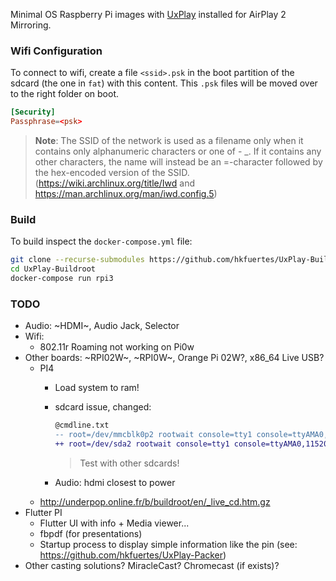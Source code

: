 Minimal OS Raspberry Pi images with [UxPlay](https://github.com/FDH2/UxPlay) installed for AirPlay 2 Mirroring.

### Wifi Configuration
To connect to wifi, create a file `<ssid>.psk` in the boot partition of the sdcard (the one in `fat`) with this content. This `.psk` files will be moved over to the right folder on boot.
```conf
[Security]
Passphrase=<psk>
```
> **Note**: The SSID of the network is used as a filename only when it contains only alphanumeric characters or one of - _. If it contains any other characters, the name will instead be an =-character followed by the hex-encoded version of the SSID. (https://wiki.archlinux.org/title/Iwd and https://man.archlinux.org/man/iwd.config.5)

### Build
To build inspect the `docker-compose.yml` file:
```bash
git clone --recurse-submodules https://github.com/hkfuertes/UxPlay-Buildroot
cd UxPlay-Buildroot
docker-compose run rpi3
```

### TODO
- Audio: ~HDMI~, Audio Jack, Selector
- Wifi:
  - 802.11r Roaming not working on Pi0w
- Other boards: ~RPI02W~, ~RPI0W~, Orange Pi 02W?, x86_64 Live USB?
  - PI4 
    - Load system to ram!
    - sdcard issue, changed:

      ```diff
      @cmdline.txt
      -- root=/dev/mmcblk0p2 rootwait console=tty1 console=ttyAMA0,115200
      ++ root=/dev/sda2 rootwait console=tty1 console=ttyAMA0,115200
      ```
      > Test with other sdcards!
    - Audio: hdmi closest to power
  - http://underpop.online.fr/b/buildroot/en/_live_cd.htm.gz
- Flutter PI
  - Flutter UI with info + Media viewer...
  - fbpdf (for presentations)
  - Startup process to display simple information like the pin (see: https://github.com/hkfuertes/UxPlay-Packer)
- Other casting solutions? MiracleCast? Chromecast (if exists)?

